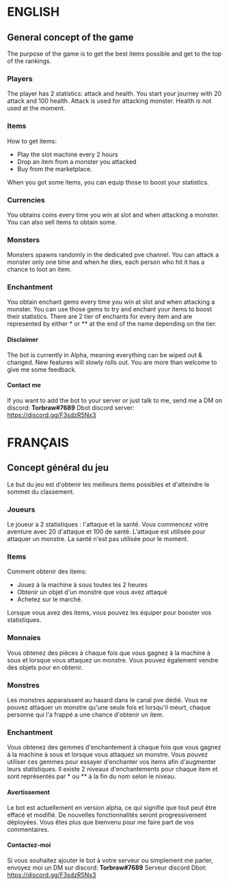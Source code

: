 # ENGLISH

## General concept of the game
The purpose of the game is to get the best items possible and get to the top of the rankings.

### Players
The player has 2 statistics: attack and health. You start your journey with 20 attack and 100 health.
Attack is used for attacking monster.
Health is not used at the moment.

### Items
How to get items:
- Play the slot machine every 2 hours
- Drop an item from a monster you attacked
- Buy from the marketplace.

When you got some items, you can equip those to boost your statistics.

### Currencies
You obtains coins every time you win at slot and when attacking a monster. You can also sell items to obtain some.

### Monsters
Monsters spawns randomly in the dedicated pve channel. You can attack a monster only one time and when he dies, each person who hit it has a chance to loot an item.

### Enchantment
You obtain enchant gems every time you win at slot and when attacking a monster. You can use those gems to try and enchant your items to boost their statistics. There are 2 tier of enchants for every item and are represented by either * or ** at the end of the name depending on the tier.

#### Disclaimer
The bot is currently in Alpha, meaning everything can be wiped out & changed. New features will slowly rolls out. You are more than welcome to give me some feedback.

#### Contact me
If you want to add the bot to your server or just talk to me, send me a DM on discord: **Torbraw#7689**
Dbot discord server: https://discord.gg/F3sdzR5Nx3

# FRANÇAIS

## Concept général du jeu
Le but du jeu est d'obtenir les meilleurs items possibles et d'atteindre le sommet du classement.

### Joueurs
Le joueur a 2 statistiques : l'attaque et la santé. Vous commencez votre aventure avec 20 d'attaque et 100 de santé.
L'attaque est utilisée pour attaquer un monstre.
La santé n'est pas utilisée pour le moment.

### Items
Comment obtenir des items:
- Jouez à la machine à sous toutes les 2 heures
- Obtenir un objet d'un monstre que vous avez attaqué
- Achetez sur le marché.

Lorsque vous avez des items, vous pouvez les équiper pour booster vos statistiques.

### Monnaies
Vous obtenez des pièces à chaque fois que vous gagnez à la machine à sous et lorsque vous attaquez un monstre. Vous pouvez également vendre des objets pour en obtenir.

### Monstres
Les monstres apparaissent au hasard dans le canal pve dédié. Vous ne pouvez attaquer un monstre qu'une seule fois et lorsqu'il meurt, chaque personne qui l'a frappé a une chance d'obtenir un item.

### Enchantment
Vous obtenez des gemmes d'enchantement à chaque fois que vous gagnez à la machine à sous et lorsque vous attaquez un monstre. Vous pouvez utiliser ces gemmes pour essayer d'enchanter vos items afin d'augmenter leurs statistiques. Il existe 2 niveaux d'enchantements pour chaque item et sont représentés par * ou ** à la fin du nom selon le niveau.

#### Avertissement
Le bot est actuellement en version alpha, ce qui signifie que tout peut être effacé et modifié. De nouvelles fonctionnalités seront progressivement déployées. Vous êtes plus que bienvenu pour me faire part de vos commentaires.

#### Contactez-moi
Si vous souhaitez ajouter le bot à votre serveur ou simplement me parler, envoyez moi un DM sur discord: **Torbraw#7689**
Serveur discord Dbot: https://discord.gg/F3sdzR5Nx3
